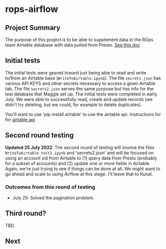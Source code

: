 # rops-airflow

## Project Summary
The purpose of this project is to be able to supplement data in the ROps team Airtable database with data pulled from Presto.  [See this doc](https://docs.google.com/document/d/15Jp_FYyiAMoQO8iGlfNYmN0ZJDALifXhpNdnGTTFJzA/edit?usp=sharing)

## Initial tests
The initial tests were geared toward just being able to read and write to/from an Airtable base (`WriteToAirtable.ipynb`).  The file `secrets.json` has various API KEYS and other secrets necessary to access a given Airtable tab.  The file `secrets2.json` serves the same purpose but has info for the test database that Maggie set up.  The initial tests were completed in early July.  We were able to successfully read, create and update records (we didn't try deleting, but we could, for example to delete duplicates).

You'll want to use 'pip install airtable' to use the airtable api.  Instructions for for [airtable api](https://pypi.org/project/airtable/)

## Second round testing
**Updated 25 July 2022**.  The second round of testing will involve the files `WriteToAirtable_test2.ipynb` and 'secrets2.json' and will be focused on using an account sid from Airtable to (1) query data from Presto (probably for a subset of accounts) and (2) update one or more fields in Airtable.  Again, we're just trying to see if things can be done at all.  We might want to go ahead and scale to using Airflow at this stage.  I'll leave that to Kunal.

### Outcomes from this round of testing 

- July 25: Solved the pagination problem.

## Third round?
TBD.

## Next


